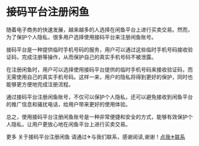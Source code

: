 # 接码平台注册闲鱼

随着电子商务的快速发展，越来越多的人选择在闲鱼平台上进行买卖交易。然而，为了保护个人隐私，很多用户选择使用接码平台来注册闲鱼账号。

接码平台是一种提供临时手机号码的服务，用户可以通过这些临时手机号码接收验证码，完成注册等操作，从而保护自己的真实手机号码不被泄露。

在注册闲鱼时，用户可以选择使用接码平台提供的临时手机号码来接收验证码，而无需使用自己的真实手机号码。这样一来，用户的隐私将得到更好的保护，同时也能够更方便地完成注册流程。

通过接码平台注册闲鱼账号，不仅可以保护个人隐私，还可以避免接收到闲鱼平台的推广信息和骚扰电话，给用户带来更好的使用体验。

总之，使用接码平台注册闲鱼账号是一种非常便捷和安全的方式，能够有效保护个人隐私，让用户更放心地在闲鱼平台上进行买卖交易。

更多 关于接码平台注册闲鱼 请通过✈与我们联系，感谢阅读,谢谢！[点我✈联系](https://b.k02.cc)